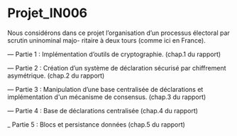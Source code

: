 # Projet_IN006
Nous considérons dans ce projet l’organisation d’un processus électoral par scrutin uninominal majo- ritaire à deux tours (comme ici en France). 


— Partie 1 : Implémentation d’outils de cryptographie. (chap.1 du rapport)

— Partie 2 : Création d’un système de déclaration sécurisé par chiffrement asymétrique. (chap.2 du rapport)

— Partie 3 : Manipulation d’une base centralisée de déclarations et implémentation d'un mécanisme de consensus. (chap.3 du rapport)

— Partie 4 : Base de déclarations centralisée (chap.4 du rapport)

_ Partie 5 : Blocs et persistance données (chap.5 du rapport)
